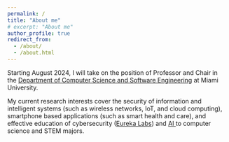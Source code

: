 ```yaml
---
permalink: /
title: "About me"
# excerpt: "About me"
author_profile: true
redirect_from: 
  - /about/
  - /about.html
---
```


Starting August 2024, I will take on the position of Professor and Chair in the <a href="https://miamioh.edu/cec/departments/computer-science-software-engineering/index.html" target="_blank">Department of Computer Science and Software Engineering</a> at Miami University.

My current research interests cover the security of information and intelligent systems (such as wireless networks, IoT, and cloud computing), smartphone based applications (such as smart health and care), and effective education of cybersecurity (<a href="https://eurekalabs.net/" target="_blank">Eureka Labs</a>) and <a href="https://ai.tcu.edu/" target="_blank"> AI </a> to computer science and STEM majors.

